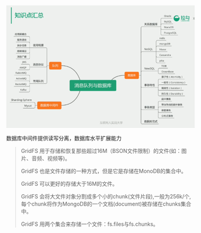 ![](pic/爱奇艺20190705165915.png)

数据库中间件提供读写分离，数据库水平扩展能力

> GridFS 用于存储和恢复那些超过16M（BSON文件限制）的文件(如：图片、音频、视频等)。
>
> GridFS 也是文件存储的一种方式，但是它是存储在MonoDB的集合中。
>
> GridFS 可以更好的存储大于16M的文件。
>
> GridFS 会将大文件对象分割成多个小的chunk(文件片段),一般为256k/个,每个chunk将作为MongoDB的一个文档(document)被存储在chunks集合中。
>
> GridFS 用两个集合来存储一个文件：fs.files与fs.chunks。

